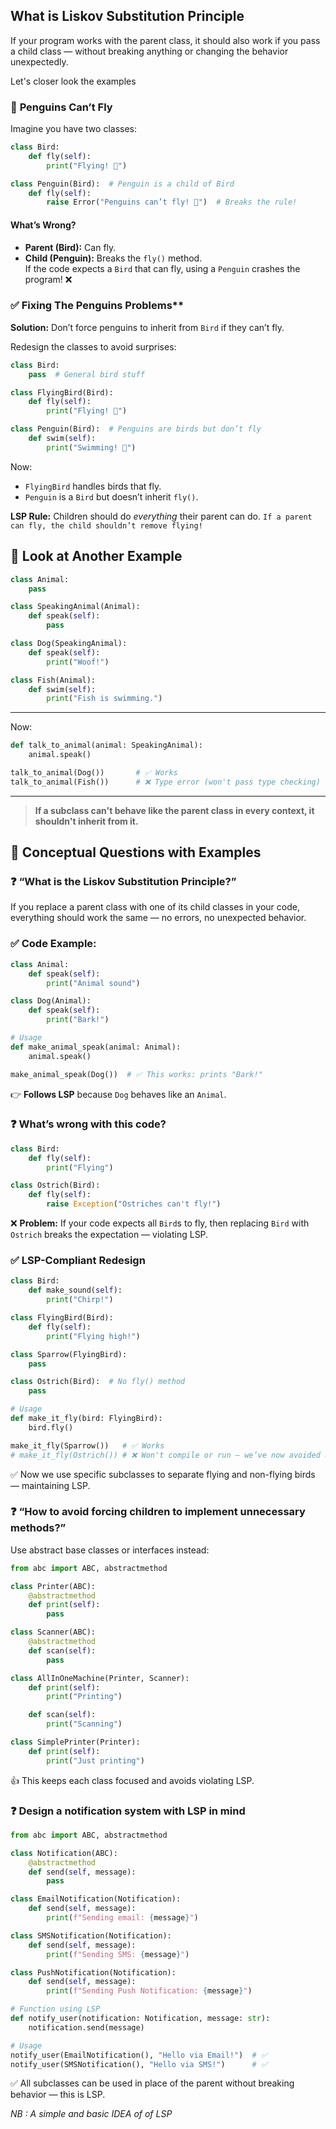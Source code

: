 ## **What is Liskov Substitution Principle**

If your program works with the parent class, it should also work if you pass a child class — without breaking anything or changing the behavior unexpectedly.

Let's closer look the examples

### 🚫 **Penguins Can’t Fly**
Imagine you have two classes:
```python
class Bird: 
    def fly(self):
        print("Flying! 🦅")

class Penguin(Bird):  # Penguin is a child of Bird
    def fly(self):
        raise Error("Penguins can’t fly! 🐧")  # Breaks the rule!
```

#### What’s Wrong?
- **Parent (Bird):** Can fly.
- **Child (Penguin):** Breaks the `fly()` method.  
If the code expects a `Bird` that can fly, using a `Penguin` crashes the program! ❌


### ✅ Fixing The Penguins Problems**
**Solution:** Don’t force penguins to inherit from `Bird` if they can’t fly. 

Redesign the classes to avoid surprises:

```python
class Bird:
    pass  # General bird stuff

class FlyingBird(Bird):
    def fly(self):
        print("Flying! 🦅")

class Penguin(Bird):  # Penguins are birds but don’t fly
    def swim(self):
        print("Swimming! 🐧")
```

Now:
- `FlyingBird` handles birds that fly.
- `Penguin` is a `Bird` but doesn’t inherit `fly()`.  

**LSP Rule:** Children should do *everything* their parent can do. `If a parent can fly, the child shouldn’t remove flying!`


## 🎉 Look at Another Example


```python
class Animal:
    pass

class SpeakingAnimal(Animal):
    def speak(self):
        pass

class Dog(SpeakingAnimal):
    def speak(self):
        print("Woof!")

class Fish(Animal):
    def swim(self):
        print("Fish is swimming.")
```

---

Now:

```python
def talk_to_animal(animal: SpeakingAnimal):
    animal.speak()

talk_to_animal(Dog())       # ✅ Works
talk_to_animal(Fish())      # ❌ Type error (won't pass type checking)
```

---

> **If a subclass can't behave like the parent class in every context, it shouldn't inherit from it.**

## 🔄 **Conceptual Questions with Examples**

### ❓ **“What is the Liskov Substitution Principle?”**

If you replace a parent class with one of its child classes in your code, everything should work the same — no errors, no unexpected behavior.

### ✅ Code Example:

```python
class Animal:
    def speak(self):
        print("Animal sound")

class Dog(Animal):
    def speak(self):
        print("Bark!")

# Usage
def make_animal_speak(animal: Animal):
    animal.speak()

make_animal_speak(Dog())  # ✅ This works: prints "Bark!"
```

👉 **Follows LSP** because `Dog` behaves like an `Animal`.

### ❓ **What’s wrong with this code?**

```python
class Bird:
    def fly(self):
        print("Flying")

class Ostrich(Bird):
    def fly(self):
        raise Exception("Ostriches can't fly!")
```

❌ **Problem:** If your code expects all `Bird`s to fly, then replacing `Bird` with `Ostrich` breaks the expectation — violating LSP.


### ✅ **LSP-Compliant Redesign**

```python
class Bird:
    def make_sound(self):
        print("Chirp!")

class FlyingBird(Bird):
    def fly(self):
        print("Flying high!")

class Sparrow(FlyingBird):
    pass

class Ostrich(Bird):  # No fly() method
    pass

# Usage
def make_it_fly(bird: FlyingBird):
    bird.fly()

make_it_fly(Sparrow())   # ✅ Works
# make_it_fly(Ostrich()) # ❌ Won't compile or run — we’ve now avoided a runtime surprise
```

✅ Now we use specific subclasses to separate flying and non-flying birds — maintaining LSP.


### ❓ **“How to avoid forcing children to implement unnecessary methods?”**

Use abstract base classes or interfaces instead:

```python
from abc import ABC, abstractmethod

class Printer(ABC):
    @abstractmethod
    def print(self):
        pass

class Scanner(ABC):
    @abstractmethod
    def scan(self):
        pass

class AllInOneMachine(Printer, Scanner):
    def print(self):
        print("Printing")

    def scan(self):
        print("Scanning")

class SimplePrinter(Printer):
    def print(self):
        print("Just printing")
```

👍 This keeps each class focused and avoids violating LSP.


### ❓ **Design a notification system with LSP in mind**

```python
from abc import ABC, abstractmethod

class Notification(ABC):
    @abstractmethod
    def send(self, message):
        pass

class EmailNotification(Notification):
    def send(self, message):
        print(f"Sending email: {message}")

class SMSNotification(Notification):
    def send(self, message):
        print(f"Sending SMS: {message}")

class PushNotification(Notification):
    def send(self, message):
        print(f"Sending Push Notification: {message}")

# Function using LSP
def notify_user(notification: Notification, message: str):
    notification.send(message)

# Usage
notify_user(EmailNotification(), "Hello via Email!")  # ✅
notify_user(SMSNotification(), "Hello via SMS!")      # ✅
```

✅ All subclasses can be used in place of the parent without breaking behavior — this is LSP.





_NB : A simple and basic IDEA of of LSP_